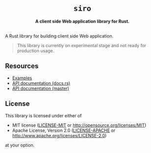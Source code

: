 <h1 align="center">
  <code>siro</code>
</h1>
<div align="center">
  <strong>
    A client side Web application library for Rust.
  </strong>
</div>

<br />

A Rust library for building client side Web application.

> This library is currently on experimental stage and not ready for production usage.

## Resources

* [Examples](https://github.com/ubnt-intrepid/siro/tree/main/examples)
* [API documentation (docs.rs)](https://docs.rs/siro)
* [API documentation (master)](https://ubnt-intrepid.github.io/siro/)

## License

This library is licensed under either of

* MIT license ([LICENSE-MIT](LICENSE-MIT) or http://opensource.org/licenses/MIT)
* Apache License, Version 2.0 ([LICENSE-APACHE](LICENSE-APACHE) or http://www.apache.org/licenses/LICENSE-2.0)

at your option.
